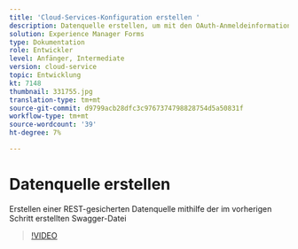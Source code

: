 ```yaml
---
title: 'Cloud-Services-Konfiguration erstellen '
description: Datenquelle erstellen, um mit den OAuth-Anmeldeinformationen eine Verbindung mit Salesforce herzustellen
solution: Experience Manager Forms
type: Dokumentation
role: Entwickler
level: Anfänger, Intermediate
version: cloud-service
topic: Entwicklung
kt: 7148
thumbnail: 331755.jpg
translation-type: tm+mt
source-git-commit: d9799acb28dfc3c9767374798828754d5a50831f
workflow-type: tm+mt
source-wordcount: '39'
ht-degree: 7%

---
```


# Datenquelle erstellen

Erstellen einer REST-gesicherten Datenquelle mithilfe der im vorherigen Schritt erstellten Swagger-Datei

>[!VIDEO](https://video.tv.adobe.com/v/331755/?quality=12&learn=on)
